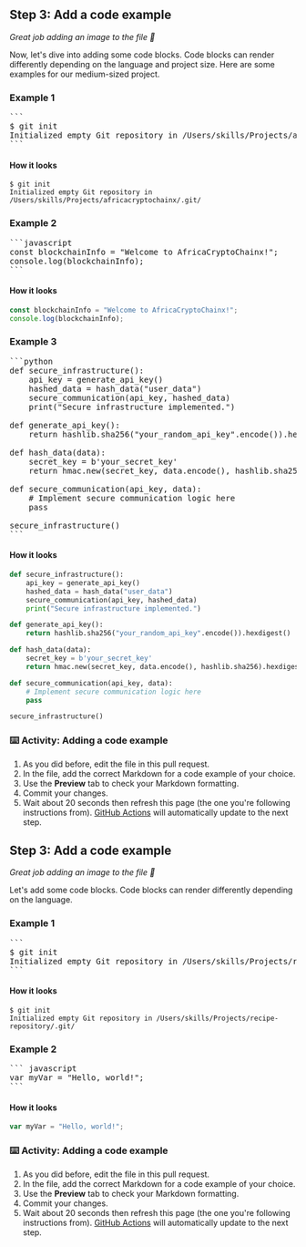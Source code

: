 

## Step 3: Add a code example

_Great job adding an image to the file :tada:_

Now, let's dive into adding some code blocks. Code blocks can render differently depending on the language and project size. Here are some examples for our medium-sized project.

### Example 1

<pre>
```
$ git init
Initialized empty Git repository in /Users/skills/Projects/africacryptochainx/.git/
```
</pre>

#### How it looks

```
$ git init
Initialized empty Git repository in /Users/skills/Projects/africacryptochainx/.git/
```

### Example 2

<pre>
```javascript
const blockchainInfo = "Welcome to AfricaCryptoChainx!";
console.log(blockchainInfo);
```
</pre>

#### How it looks

```javascript
const blockchainInfo = "Welcome to AfricaCryptoChainx!";
console.log(blockchainInfo);
```

### Example 3

<pre>
```python
def secure_infrastructure():
    api_key = generate_api_key()
    hashed_data = hash_data("user_data")
    secure_communication(api_key, hashed_data)
    print("Secure infrastructure implemented.")

def generate_api_key():
    return hashlib.sha256("your_random_api_key".encode()).hexdigest()

def hash_data(data):
    secret_key = b'your_secret_key'
    return hmac.new(secret_key, data.encode(), hashlib.sha256).hexdigest()

def secure_communication(api_key, data):
    # Implement secure communication logic here
    pass

secure_infrastructure()
```
</pre>

#### How it looks

```python
def secure_infrastructure():
    api_key = generate_api_key()
    hashed_data = hash_data("user_data")
    secure_communication(api_key, hashed_data)
    print("Secure infrastructure implemented.")

def generate_api_key():
    return hashlib.sha256("your_random_api_key".encode()).hexdigest()

def hash_data(data):
    secret_key = b'your_secret_key'
    return hmac.new(secret_key, data.encode(), hashlib.sha256).hexdigest()

def secure_communication(api_key, data):
    # Implement secure communication logic here
    pass

secure_infrastructure()
```

### :keyboard: Activity: Adding a code example

1. As you did before, edit the file in this pull request.
2. In the file, add the correct Markdown for a code example of your choice.
3. Use the **Preview** tab to check your Markdown formatting.
4. Commit your changes.
5. Wait about 20 seconds then refresh this page (the one you're following instructions from). [GitHub Actions](https://docs.github.com/en/actions) will automatically update to the next step.

<!--
  <<< Author notes: Step 3 >>>
  Start this step by acknowledging the previous step.
  Define terms and link to docs.github.com.
-->

## Step 3: Add a code example

_Great job adding an image to the file :tada:_

Let's add some code blocks. Code blocks can render differently depending on the language.

### Example 1

<pre>
```
$ git init
Initialized empty Git repository in /Users/skills/Projects/recipe-repository/.git/
```
</pre>

#### How it looks

```
$ git init
Initialized empty Git repository in /Users/skills/Projects/recipe-repository/.git/
```

### Example 2

<pre>
``` javascript
var myVar = "Hello, world!";
```
</pre>

#### How it looks

```javascript
var myVar = "Hello, world!";
```

### :keyboard: Activity: Adding a code example

1. As you did before, edit the file in this pull request.
1. In the file, add the correct Markdown for a code example of your choice.
1. Use the **Preview** tab to check your Markdown formatting.
1. Commit your changes.
1. Wait about 20 seconds then refresh this page (the one you're following instructions from). [GitHub Actions](https://docs.github.com/en/actions) will automatically update to the next step.
